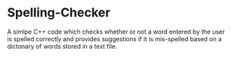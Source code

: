 # Spelling-Checker
A simlpe C++ code which checks whether or not a word entered by the user is spelled correctly and provides suggestions if it is mis-spelled based on a dictonary of words stored in a text file.
